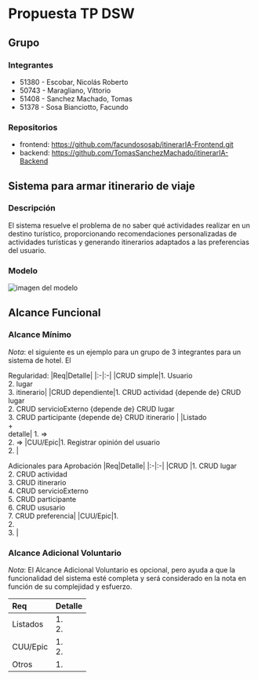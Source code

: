 # Propuesta TP DSW

## Grupo
### Integrantes
* 51380 - Escobar, Nicolás Roberto
* 50743 - Maragliano, Vittorio
* 51408 - Sanchez Machado, Tomas
* 51378 - Sosa Bianciotto, Facundo

### Repositorios
* frontend: https://github.com/facundososab/itinerarIA-Frontend.git
* backend: https://github.com/TomasSanchezMachado/itinerarIA-Backend


## Sistema para armar itinerario de viaje
### Descripción
El sistema resuelve el problema de no saber qué actividades realizar en un destino turístico, proporcionando recomendaciones personalizadas de actividades turísticas y generando itinerarios adaptados a las preferencias del usuario.

### Modelo
![imagen del modelo]()


## Alcance Funcional 

### Alcance Mínimo

*Nota*: el siguiente es un ejemplo para un grupo de 3 integrantes para un sistema de hotel. El 

Regularidad:
|Req|Detalle|
|:-|:-|
|CRUD simple|1. Usuario<br>2. lugar <br> 3. itinerario|
|CRUD dependiente|1. CRUD actividad {depende de} CRUD lugar <br>2. CRUD servicioExterno {depende de} CRUD lugar <br>3. CRUD participante {depende de} CRUD itinerario |
|Listado<br>+<br>detalle| 1. => <br> 2.  => 
|CUU/Epic|1.  Registrar opinión del usuario  <br>2. |


Adicionales para Aprobación
|Req|Detalle|
|:-|:-|
|CRUD |1. CRUD lugar<br>2. CRUD actividad<br>3. CRUD itinerario<br>4. CRUD servicioExterno<br>5. CRUD participante<br>6. CRUD ususario<br>7. CRUD preferencia|
|CUU/Epic|1.<br>2.  <br> 3. |


### Alcance Adicional Voluntario

*Nota*: El Alcance Adicional Voluntario es opcional, pero ayuda a que la funcionalidad del sistema esté completa y será considerado en la nota en función de su complejidad y esfuerzo.

|Req|Detalle|
|:-|:-|
|Listados |1.  <br> 2. |
|CUU/Epic|1. <br>2.|
|Otros|1. |

